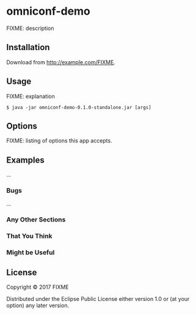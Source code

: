 # omniconf-demo

FIXME: description

## Installation

Download from http://example.com/FIXME.

## Usage

FIXME: explanation

    $ java -jar omniconf-demo-0.1.0-standalone.jar [args]

## Options

FIXME: listing of options this app accepts.

## Examples

...

### Bugs

...

### Any Other Sections
### That You Think
### Might be Useful

## License

Copyright © 2017 FIXME

Distributed under the Eclipse Public License either version 1.0 or (at
your option) any later version.
